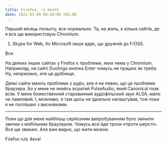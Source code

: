 ```yaml
---
title: Firefox, ~1 month
date: 2021-03-09 00:20:00 +02:00
---
```


Перший місяць польоту, все нормально. Та, на жаль, є кілька сайтів, де я все ще використовую Chromium:

1. Skype for Web, бо Microsoft лише вдає, що дружній до F/OSS.

Все.

На деяких інших сайтах у Firefox є проблеми, яких нема у Chromium. Наприклад, на сайті Duolingo кнопка Enter чомусь не працює як треба. Ну, неприємно, але це дрібниця.

Деякі сайти мають проблеми з аудіо, але я не певен, що це проблеми браузера. Бо у мене не якийсь всратий PulseAudio, який Canonical пхає всім. У мене божественний старовинний аудіофільский звук ALSA, мало не ламповий. І, можливо, я там щось не ідеально налаштував, тож поки я не поспішаю з висновками.

---

Поки що для мене найбільш серйозним випробуванням було змінити звички з мобільним браузером. Чомусь все йде трохи «проти шерсті». Все ще звикаю. Але вже видно, що жити можна.

Firefox rulz 4eva!
